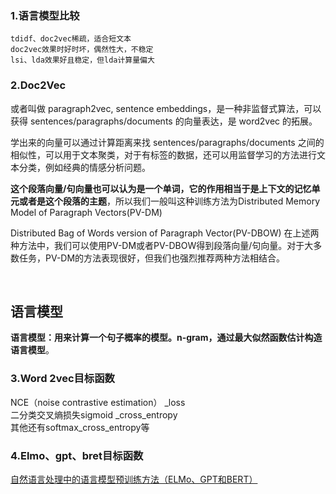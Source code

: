 ### 1.语言模型比较
```
tdidf、doc2vec稀疏，适合短文本
doc2vec效果时好时坏，偶然性大，不稳定
lsi、lda效果好且稳定，但lda计算量偏大
```
### 2.Doc2Vec 
或者叫做 paragraph2vec, sentence embeddings，是一种非监督式算法，可以获得 sentences/paragraphs/documents 的向量表达，是 word2vec 的拓展。

学出来的向量可以通过计算距离来找 sentences/paragraphs/documents 之间的相似性，可以用于文本聚类，对于有标签的数据，还可以用监督学习的方法进行文本分类，例如经典的情感分析问题。

**这个段落向量/句向量也可以认为是一个单词，它的作用相当于是上下文的记忆单元或者是这个段落的主题**，所以我们一般叫这种训练方法为Distributed Memory Model of Paragraph Vectors(PV-DM)

Distributed Bag of Words version of Paragraph Vector(PV-DBOW)
在上述两种方法中，我们可以使用PV-DM或者PV-DBOW得到段落向量/句向量。对于大多数任务，PV-DM的方法表现很好，但我们也强烈推荐两种方法相结合。

&nbsp;
## 语言模型
**语言模型：用来计算一个句子概率的模型。n-gram，通过最大似然函数估计构造语言模型**。
### 3.Word 2vec目标函数
NCE（noise contrastive estimation） _loss   
二分类交叉熵损失sigmoid _cross_entropy   
其他还有softmax_cross_entropy等   
### 4.Elmo、gpt、bret目标函数
[自然语言处理中的语言模型预训练方法（ELMo、GPT和BERT）](https://www.cnblogs.com/robert-dlut/p/9824346.html)

